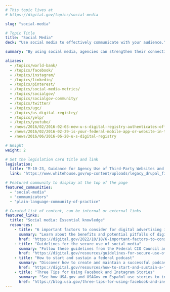 ```yaml
---
# This topic lives at
# https://digital.gov/topics/social-media

slug: "social-media"

# Topic Title
title: "Social Media"
deck: "Use social media to effectively communicate with your audience."

summary: "By using social media, agencies can strengthen their connection with the public, promote transparency, and respond to their audience’s needs. Social media meets customers where they are, and it is a great place to communicate with them — making it an essential tool for communications during emergencies."

aliases:
  - /topics/world-bank/
  - /topics/facebook/
  - /topics/instagram/
  - /topics/linkedin/
  - /topics/pinterest/
  - /topics/social-media-metrics/
  - /topics/socialgov/
  - /topics/socialgov-community/
  - /topics/twitter/
  - /topics/ugc/
  - /topics/us-digital-registry/
  - /topics/yelp/
  - /topics/youtube/
  - /news/2016/02/2016-02-03-new-u-s-digital-registry-authenticates-official-public-service-accounts
  - /news/2016/02/2016-02-29-is-your-federal-mobile-app-or-website-in-the-us-digital-registry
  - /news/2016/06/2016-06-20-u-s-digital-registry

# Weight
weight: 2

# Set the legislation card title and link
legislation:
  title: "M-10-23, Guidance for Agency Use of Third-Party Websites and Applications (PDF, 103 KB, 9 pages, June 2010)"
  link: "https://www.whitehouse.gov/wp-content/uploads/legacy_drupal_files/omb/memoranda/2010/m10-23.pdf"

# Featured community to display at the top of the page
featured_communities:
  - "social-media"
  - "communicators"
  - "plain-language-community-of-practice"

# Curated list of content, can be internal or external links
featured_links:
  title: "Social media: Essential knowledge"
  resources:
    - title: "6 important factors to consider for digital advertising in government"
      summary: "Learn about the benefits and potential pitfalls of digital advertising and paid media."
      href: "https://digital.gov/2022/10/18/6-important-factors-to-consider-for-digital-advertising-in-government"
    - title: "Guidelines for the secure use of social media"
      summary: "Follow these guidelines from the Federal CIO Council and use social media in a manner that minimizes risk."
      href: "https://digital.gov/resources/guidelines-for-secure-use-of-social-media"
    - title: "How to start and sustain a federal podcast"
      summary: "Discover how to create and maintain a successful podcast at your federal agency."
      href: "https://digital.gov/resources/how-to-start-and-sustain-a-federal-podcast"
    - title: "Three Tips for Using Facebook and Instagram Stories"
      summary: "See how USA.gov and USAGov en Español use stories to increase their engagement rate and number of followers as they deliver helpful information to the public."
      href: "https://blog.usa.gov/three-tips-for-using-facebook-and-instagram-stories"
---
```

